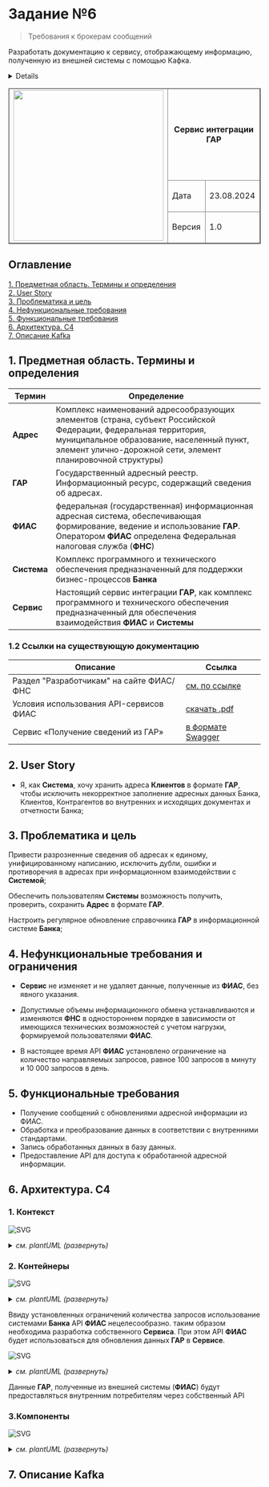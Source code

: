 # Задание №6
>Требования к брокерам сообщений

Разработать документацию к сервису, отображающему информацию, полученную из внешней системы с помощью Кафка.

<details>

## ОБЯЗАТЕЛЬНО
- ФТ, НФТ, структура документа
- С4
- Описание топиков и подключение к Кафка
- Кто какой топик читает
- Кто в какой топик пишет
- Описание сообщения для каждого топика
- Маппинг значений в топике в БД, с преобразованиями если они нужны

Все остальное будет плюсом

</details>

<table width="1000" border="1">
<thead>
  <tr>
    <td rowspan="3"><img width="300px" src="https://github.com/user-attachments/assets/9d985eaa-c3fc-4ab3-b84c-4acbd7c1bbb2"></td>
    <td colspan="2" width="700"><p align="center"><b> Сервис интеграции ГАР </b></p></td>
  </tr>
  <tr>
    <td>Дата</td>
    <td>23.08.2024</td>
  </tr>
  <tr>
    <td>Версия</td>
    <td>1.0</td>
  </tr>
</thead>
</table>


## Оглавление
[1. Предметная область. Термины и определения](#title1) <br> 
[2. User Story](#title2)</br>
[3. Проблематика и цель](#title3)</br>
[4. Нефункциональные требования](#title4)</br>
[5. Функциональные требования](#title5)</br>
[6. Архитектура. С4](#title6)</br>
[7. Описание Kafka](#title7)</br>

## <a id="title1"> 1. Предметная область. Термины и определения </a>

|Термин	|Определение|
|---|---|
|**Адрес**|Комплекс наименований адресообразующих элементов (страна, субъект Российской Федерации, федеральная территория, муниципальное образование, населенный пункт, элемент улично-дорожной сети, элемент планировочной структуры)|
|**ГАР**	|Государственный адресный реестр. Информационный ресурс, содержащий сведения об адресах.|
|**ФИАС**	|федеральная (государственная) информационная адресная система, обеспечивающая формирование, ведение и использование **ГАР**. Оператором **ФИАС** определена Федеральная налоговая служба (**ФНС**)|
|**Система**	|Комплекс программного и технического обеспечения предназначенный для поддержки бизнес-процессов **Банка**|
|**Сервис**	|Настоящий сервис интеграции **ГАР**, как комплекс программного и технического обеспечения предназначенный для обеспечения взаимодействия **ФИАС** и **Системы**|


### <a id="title1_2"> 1.2 Ссылки на существующую документацию </a>
|Описание|Ссылка|
|---|---|
|Раздел "Разработчикам" на сайте ФИАС/ФНС|[см. по ссылке](https://fias.nalog.ru/Frontend)|
|Условия использования API-сервисов ФИАС|[скачать .pdf](https://fias.nalog.ru/docs/Условия%20использования%20API-сервисов%20ФИАС.pdf)|
|Сервис «Получение сведений из ГАР»|[в формате Swagger](https://fias-public-service.nalog.ru/api/spas/v2.0/swagger/index.html)|

## <a id="title2"> 2. User Story </a>

- Я, как **Система**, хочу хранить адреса **Клиентов** в формате **ГАР**, чтобы исключить некорректное заполнение адресных данных Банка, Клиентов, Контрагентов во внутренних и  исходящих документах и отчетности Банка;

## <a id="title3"> 3. Проблематика и цель </a>

Привести разрозненные сведения об адресах к единому, унифицированному написанию, исключить дубли, ошибки и противоречия в адресах при информационном взаимодействии с **Системой**;

Обеспечить пользователям **Системы** возможность получить, проверить, сохранить **Адрес**  в формате **ГАР**.

Настроить регулярное обновление справочника **ГАР** в информационной системе **Банка**;

## <a id="title4"> 4. Нефункциональные требования и ограничения</a>

- **Сервис** не изменяет и не удаляет данные, полученные из **ФИАС**, без явного указания.

- Допустимые объемы информационного обмена устанавливаются и изменяются **ФНС** в одностороннем порядке в зависимости от имеющихся технических возможностей с учетом нагрузки, формируемой пользователями **ФИАС**.

- В настоящее время API **ФИАС** установлено ограничение на количество направляемых запросов, равное 100 запросов в минуту и 10 000 запросов в день.

## <a id="title5"> 5. Функциональные требования </a>

- Получение сообщений с обновлениями адресной информации из ФИАС.
- Обработка и преобразование данных в соответствии с внутренними стандартами.
- Запись обработанных данных в базу данных.
- Предоставление API для доступа к обработанной адресной информации.

## <a id="title6"> 6.  Архитектура. С4 </a>

### 1. Контекст

![SVG](https://www.plantuml.com/plantuml/svg/XLDFInjV5DtFftY_R8mG9h-sTYEbA36q1R5I5IaKmfXCSEZy6J9FQdR-ARMBjXQwSLEiq0ym9WRJ9CQlSDytwZaT9rX8w4BothldddFkkSvIefsMtWjywpylhFjx3LSzgI-KAmkrIXHgTr_RCOfFfrOTBtHRC-j178LkcFShQwxbDjMkrl5YkHpxJaXHknu5vKGtV6_d7aFKR7frjxoLkAsal9Va6hCGKUZ3IEtVm23QyVo_W5RorWjZf-K4YXow7RigZlmsBvOr9sFfcWD9vKRwvaJwqi6v9oDbFkBX00ytvbYPppBag_HmFK9FHnNnsvE1EJH7IYvnl5PoApsq02DZSoZf_3tjToqdtlOQUbSzVFo_HLsIt_6bvWF4JXUjrUNNBxSsQwlBQoiRbUNrQd6UK4ft2PKhIIUWxHURpskhrMVLjHN2jATzLrKMx0TABeG-Ek0yLF9LhcWAXcXRlk7XXmtQH_IRSdREPOvuMbGoaA7vOavAIgvHwQ9fo4Ry3PJq5NvloSl4wD-srf5x51OPUKaLv9mTvXEwsPKo9TuBgDcsNPY_mzUg-xheD08lH84UPSIiIKqhR6H4R9Flk6MlO_a5WocD03ycFiC9UxjWtsWdsWsAIJjXv-mWI2pdl4DwJ7f9fGEdfyo2qKmP0yMHUXDAcZFHIaUPzq8Bemns5_74ovz9cvwJb0hoKyvGkoYKg7qibpA4yG5Er9Gn7cw4UjmuPpk56bHk6GXtO4xud4MGgs2LW7JWxLhwblNAzRFfAQaWX3Lc1FoFvYoPM3-VyHYawKm3421Zjbtmal4CUfDyClCPB5yeS5EtoYzgWhUi9JTiu1lz3G00)

<details><summary> <i> см. plantUML (развернуть)</i> </summary>

```plantuml
@startuml
!include <c4/C4_Context.puml>
!include <c4/C4_Container.puml>
!include <c4/C4_Component.puml>
 
'ref http://plantuml.com/stdlib
!include <office/Users/user.puml>
!include <office/Users/online_user.puml>
!include <office/Users/mobile_user.puml>

skinparam linetype polyline

'ограничиваем ширину элементов (текст без переноса)
skinparam wrapWidth 250

'ориентация:
LAYOUT_LANDSCAPE()

'легенда:
LAYOUT_WITH_LEGEND()

title C4.1 Сервис Адресов ГАР.

'3 параметра: ключ, заголовок и описание.
Person(user, "Пользователь", "...")
Person_Ext(admin, "Администратор", "Настройка и мониторинг")
System(sys, "Сервис Адресов", "Предоставляет пользователям \nадреса в формате ГАР")
System_Ext(fias,"ФИАС","Публикует обновления \nсправочника ГАР")

'связи

Rel(sys, fias ,"запрашивает и получает обновления")
Rel(user, sys ,"Использует")
Rel(admin, sys, "Администрирует")

@enduml
```
</details>

### 2. Контейнеры

![SVG](https://www.plantuml.com/plantuml/svg/bLJRRkDK57ttLnpoKaUA4XZ2IuNGPD881g8XJ6TK8I55djXXhFfYsGuqugLD4K5g8KWyb1TQAl419cbfcalo2-Vy4MiVfvPfN6KQoSev-xBsscjl-saGQdxOiItbFTDfMHtTO1-togLgkLbrdT0u28iUd9zaUZNJCVm7_RRdEePpby-KBTzeixTXw6sNIfwbELIqs7BjKX3gblacXU2sssRBABqE33yeTO9qZQm8rx50fBavq7RVcDR_0fLWttGypTTiHXXXrpEOvrfTkYZA5b_maJZa4P_piUZpCH_YVCrdJFmCmo4CSt7Cn2zyIbOySz53pf2feeVRH1o97kF_u7Z3-99V8mKnV26EU9HFrVxUrxmzKm_ViYSVlI_h4lWABn8_eTXWMwbNllxozQjclV9YPxTQQTJKF8LIwP64lU9H4hJt_DLdpNhjqzgB7GeBpT0oMBLSVCBufUGn1EOHux_nAo85GaIR_mx3NqN0VaXy8-gT-X8zEcqpFk5JyQle5nY_WMU4f2abufamFcRuNn8kAKRyYqe3khkEIf8NM8vVK8OuHJPbHQGItNFacy7sBzM2Ok849K-9Az0eIdflS_aLOBDs4AgQRfiEPQ89-34CYYQkX4mQIjm_SPDMGa074J6LU1GlusJk2EYxtI0qR8dUDhMWaED_yp-0Vvd3yK8SOvPJ14zmaaGNCCof5ng3n1kmRnm8i2GI98peavdAhjH55UMkpZEtu-YQtrLR7n3JXoUJa-BH7Qqkg1s9FXM3cCSoIrSuPs33emG978PC_2XRdiLX2QiV6CPUVlJO2omUq4CBmF1BlXMgvfdef9hk4zBBV7hHvAe3HgqqdkUfvvT64E9CHynXdgAEG9eWR2VyDXw4V04XxxsIkhscxVh2ZF58wLP3LFTgpz8C2fzhtscRfW3064uSnsHmFc4ysbHjZNF7qzSudzzVDNvBV8XNeU46uRU-iVjLNL8y1x4XSliy8c9oQXcxYk5lsDHxj89ka4MB082zGDK9xS0PheIwY7StOVc5rjvVvvhaHwGMO1FE2Gf4pDvmFFHDKBPGQIW6S8uLvQLXhRuts3PMoANvi8mj6WE1SgJezDPJplaxYuLicIvNUwNGMPhx2bwwP8qCT358OEAFMhorsOiQVtnYsEOEPSXM7nKF8e-A1_lDyVWzDHozOrl_0G00)

<details><summary> <i> см. plantUML (развернуть)</i> </summary>

```plantuml
@startuml
!include <c4/C4_Context.puml>
!include <c4/C4_Container.puml>
!include <c4/C4_Component.puml>
 
'ref http://plantuml.com/stdlib
!include <office/Users/user.puml>
!include <office/Users/online_user.puml>
!include <office/Users/mobile_user.puml>

skinparam linetype polyline

'ограничиваем ширину элементов (текст без переноса)
skinparam wrapWidth 250

'ориентация:
LAYOUT_LANDSCAPE()

'легенда:
LAYOUT_WITH_LEGEND()

title C4.2 Сервис Адресов ГАР.

'3 параметра: ключ, заголовок и описание.
Person(user, "Пользователь", "может быть Системой")
Person_Ext(admin, "Администратор", "Настройка и мониторинг")
System_Ext(fias,"ФИАС","Публикует обновления \nсправочника ГАР")


System_Boundary(c1, "Сервис Адресов", "Предоставляет пользователям \nадреса в формате ГАР"){ 

'4 параметра: ключ, заголовок, стек и описание.
    Container(api, "Cервис интеграции (API)", "RestAPI", "Информационный обмен")
    Container(adm, "Сервис Администрирования (WEB)", "RestAPI,Java", "Предоставляет инструменты администрирования")
    Container(upd, "Сервис Обновлений", "Java,PostgreSQL", "Отвечает за обновление справочника ГАР")
    Container(sys, "Сервис Обработки Запросов", "Java,Kafka,PostgreSQL", "Обрабатывает запросы пользователей")

'связи

Rel(user, api ,"Запрос Информации")
Rel(upd, fias ,"Обновление справочника")

Rel(api, sys, "Запросы")
Rel(sys, upd, "Обновления")

Rel(admin, adm, "Администрирует")
Rel_D(adm, api, "Администрирует")
Rel_D(adm, upd, "Администрирует")
Rel_D(adm, sys, "Администрирует")

@enduml
```
</details>

Ввиду установленных ограничений количества запросов использование системами **Банка** API **ФИАС** нецелесообразно. таким образом необходима разработка собственного **Сервиса**. При этом API **ФИАС** будет использоваться для обновления данных **ГАР** в **Сервисе**.

![SVG](https://www.plantuml.com/plantuml/svg/ZLHVRofL47y_dsBaHI2mDdqof99MGO91r49D4pNDWJsj6m-xPFzWep4fRM8VD69hNpNw3H11kFH2lyBiDxepNNOlt99xBm_TitjcVh_v_MQc-vulNJ_eQE5RlbQ0V-6_kC0bZl0U9tIQuGJ2FZw45pYaZylm6ldZ78U0V-3l-BSGNKAmsbPNsZwaJYtf6RRKpfdX1YcG7l0NqNBED-Fm7vmGvWXdOH--jd7vAcyuM14m27ZAxGbJ-h8bFKNPDtYtVcssXB9D9X5rnrSWswxZUL00l0MS4-mYl2JOUTZd9-2Kn8nnI69cW0zqFsPzE0sly3d5ZUWy2IyfUf23y9fobXIM54mMKEuWWlallA2iwPeZm6uHvWod53uXeWada4fc6y6wz7MC_mdqjuWLc1Blmr-vU60ahejKtE22_lv26hZ-v2LkXGnynmuwBUKAeHsdImwmE09OGAIG2o26AoAOuqomhv0lSfFOhiDoemcLSfDghIY_9Zs_v7nlQqUQ7rjQLUrJ9yhOo-VZbDsTdG9yqlYiJZdfBvNhMOvTDNCLwHv_MYifxSkZmrecJYjIgoWfx4Vpn8rUTvim4WW10AxDtNHwokKM0_-oMRmZJG_i3wTpGzcfLK_eTKYZT4yNF-EmaCqAiTTsJ5MCifkofHLe4hRYyU170T6l5pE3PVlgZ3Y_8dgm0wrpm8KKKkdtCmRUSll2VZIYM-OszKsCwAlpc0Vul0LmToTZ0Fv9HS-unIkiuMhpjiD3ZD_-LhM_AqcooBSwYbQvqtrAGNODsHLWpwXi1XeJr0IVnPCwOaKy3ozB3xecuRujzcjz-4dilPUqWDOqwYelB0siza4epJkTD1u-WEJyRYePKHwS3Pvma8mDZXEDcu90K5gSVFHvwQ1PNkz-Ed4mynYOBnu3ypqfwPsjDSKxOAwM9BrjwjUNvKow9oRVdfntjF63rOrSYE7uIL7HVwn81AkYIPuzxWPXGn4QNzGsJMaU7jGR1nyrgxI47vOhrRfX65jqftjI1yhBlC6IP0roqGniSKU8VQexwEWN)

<details><summary> <i> см. plantUML (развернуть)</i> </summary>

```plantUML
@startuml
title Обновление справочника ГАР

participant "fias.nalog.ru" as fias
box
participant "Сервис \nобновления ГАР" as serv
database "БД ГАР" as db
endbox

Note across : В контексте задачи подразумевается, что первичная загрузка ГАР произведена \nи в Сервис загружаются только изменённые данные ГАР

autonumber

loop : один раз в сутки
serv -> fias : REST GET \nGetLastDownloadFileInfo
serv <-- fias : 200: JSON \n(VersionId,GarXMLDeltaURL)
serv <-> db : сравнивается \nVersionId
   rnote over db
     **Дополнительная таблица:**

<code>
     Table lastVersions {
       versionId integer [not null, note:"(8).Версия обновления"]
       textVersion text [not null, note:"(20). Наименование обновления"] 
       checkDate timestamp [not null, note:"Дата последней проверки"]
       updateDate timestamp [not null, note:"Дата обновления"]
     }
</code>
   end rnote
end

alt 
else "VersionId = VersionId'"
serv -> db : обновляется дата проверки 
db -> db : UPDATE lastVersion(checkDate)
db -->X serv
else "VersionId != VersionId'"
serv -> fias : download(GarXMLDeltaURL)
serv <-- fias : gar_delta_xml.zip
end

serv -> serv : конвертация \nXML > SQL
serv -> db : TRANSACTION BEGIN...
db -> db : UPDATE (values)
db -> db : UPDATE lastVersion(versionId,updateDate)
db -->X serv
@enduml
```
</details>

Данные **ГАР**, полученные из внешней системы (**ФИАС**) будут предоставляться внутренним потребителям через собственный API

### 3.Компоненты

![SVG](https://www.plantuml.com/plantuml/svg/hPRVQXj75CRlzHIdll4QZ1LSNvbIujYcJMjIvqymXO9OIQjuyMftqQxQcjxOSgXIajOj3RIKuYPluCWIaMKfUeMPD-htpLXYLKd4XLmikpdpdND-vuyclfsaRYsjLuESVEI7fQ1UzkIJqbf-Swsm6OMfztsw4kFqqzd7hXzwjVc2QXo5NZYEa5kiUHNPJzDuFP-F0pTatfLILCqdQJdmYzaGKQNYbxpyuyIh9VbwaiqoKnA50LWADr1Mew8VP9MIouaa1tuOkpMtAeoJ7iQUn55mo7_aSelgdRhGH-fS3LHNDrLNjV3TKNtHps0uWc6WJqJ_hAvenJFG3VYqnC6xethwM3T4lS7dMr53rO4BDEgTFbRdInFPlwkvyPvVJlTbzTOjazc4jn7FzOz8TxeEZvsDhxzw_AYmit5lw-7cnkwsiqGnqr-Oq6rrdf7jtNtqUM5d-xFjUriKfduQUBAvjlAngDU6feMunw9-LMsY0OlmwdSONgqmy5ym34mjbsf03_rSraNrr9N-HJUNHRr5GouWkg8ddjwoi6WMBwehi0oPmhPGTH1KPBn1JZqkByl29CiP-ZKmqLWLlIuN8Fh2_TPTtesIz4dDUtX_XoPrXaGj-3Ov5TqmD4Wv5Q0Z81Xoa6I4dCOUjQRIXQK9A3Vs4NmpozIrJR3Bm66WD6TZz-uICHvuIOflG_GdX4_DxFfMoFx1zbnT6Z2x9FzDMAx2TseYq7P9odvo6V2mABkCf-BiRT_9vbzcXmp4FsRDsbmpBWyReKzDWnZGXjCdett5HA5vJpOGPv4BTw9wM7PhXqvfTGeTPPfMlm500stksYqPCgBTiFTH3hbG-WNS389fFG_xyar8Lhkhd5zBCks6R3pH7sIqldqJRc2B_I3hExhVdA8Ri9BVS7n52OJNVTC_SSDc5lwbMpcmSte5PhkNx4DdN7_M2y3a5p2HnQojwXks8ToFOEzopzWT32b3Tx_krJtdWDaCf07hSL2J56UwIICPz8ifuicOMqMdNBGblwJpvE-HrbaZONy619yBkFf_2BbLBJPgciz93XFZaLr1St7tHdV8mfppMPNd5l7PqgSuwdBo3xp0PhY-j_w6hetUFxLpiNEOSzSGb07izNAzENza1prMc4FJb_aQODnCO-Vr4W9x3tLcX5ZDNgQDcIGp9RamIZsf-K_sKuagWdiCHlLwrB8Rt2k25_RPZfU4M7LgHpzH607Dg6qOqDiJl4vqKpypSaRW-C1b_b-sbmc6vOLb8LpkDhxuLyw_)

<details><summary> <i> см. plantUML (развернуть)</i> </summary>

```plantuml
@startuml
 !include <c4/C4_Context.puml>
 !include <c4/C4_Container.puml>
 !include <c4/C4_Component.puml>
 
'ref http://plantuml.com/stdlib
 !include <office/Users/user.puml>
 !include <office/Users/online_user.puml>
 !include <office/Users/mobile_user.puml> 

  skinparam linetype polyline

'ограничиваем ширину элементов (текст без переноса)
  skinparam wrapWidth 200

'ориентация:
  LAYOUT_LANDSCAPE()

'легенда:
  LAYOUT_WITH_LEGEND()

title C4.3 Сервис Адресов ГАР.

'Контейнеры : ключ, заголовок, стек и описание.

  Container(upd, "Сервис Обновлений", "Java,PostgreSQL", "Отвечает за обновление справочника ГАР")
  Container(api, "Cервис интеграции (API)", "RestAPI", "Информационный обмен")
  Container(adm, "Сервис Администрирования (WEB)", "RestAPI,Java", "Предоставляет инструменты администрирования")

  Container_Boundary(c2, "Сервис обработки запросов", "Предоставляет пользователям \nадреса в формате ГАР"){ 

'Компоненты : ключ, заголовок, стек и описание.

  Component(bal, "Балансировщик запросов", "Kafka", "Распределяет запросы по топикам и партициям")
  ComponentQueue(kafka, "Брокер", "Kafka", "Очередь запросов")
  ComponentDb(db, "БД", "PostgreSQL", "БД в формате Банка")
  ComponentQueue(kafka2, "Брокер", "Kafka", "Очередь ответов")
  Component(sys, "Обработчик", "Java", "Обработчик запросов")

'связи

  Rel(sys, upd, "Модификация справочника")
  Rel(api, bal, "Запросы")
  Rel(bal, kafka, "Запросы")
  Rel(sys, kafka, "Запросы")
  Rel(sys, db, "Данные")
  Rel(sys, kafka2, "Ответы")
  Rel(bal, kafka2, "Ответы")
  
note right of adm
  Связи администрирования намеренно исключены
  для улучшения читаемости
end note
@enduml
```
</details>

## <a id="title7"> 7. Описание Kafka </a>

<br>
<br>
